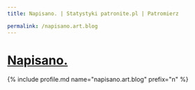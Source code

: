 ```yaml
---
title: Napisano. | Statystyki patronite.pl | Patromierz

permalink: /napisano.art.blog
---
```


# [Napisano.](https://patronite.pl/napisano.art.blog)

{% include profile.md name="napisano.art.blog" prefix="n" %}
